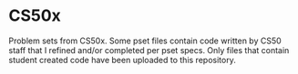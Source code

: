 # CS50x

Problem sets from CS50x.  Some pset files contain code written by CS50 staff that I refined and/or completed per pset specs.  Only files that contain student created code have been uploaded to this repository.
